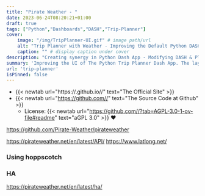 ```yaml
---
title: "Pirate Weather - "
date: 2023-06-24T08:20:21+01:00
draft: true
tags: ["Python","Dashboards","DASH","Trip-Planner"]
cover:
    image: "/img/TripPlanner-UI.gif" # image path/url 
    alt: "Trip Planner with Weather - Improving the Default Python DASH UI." # alt text
    caption: "" # display caption under cover
description: "Creating synergy in Python Dash App - Modifying DASH & Plotly Graphs default colors."
summary: 'Improving the UI of The Python Trip Planner Dash App. The layouts importance and how to tweak colors of our charts.'
url: 'trip-planner'
isPinned: false
---
```


* {{< newtab url="https://.github.io//" text="The  Official Site" >}}
* {{< newtab url="https://github.com//" text="The  Source Code at Github" >}}
    * License: {{< newtab url="https://github.com//?tab=AGPL-3.0-1-ov-file#readme" text="aGPL 3.0" >}} ❤️

https://github.com/Pirate-Weather/pirateweather

https://pirateweather.net/en/latest/API/
<https://www.latlong.net/>

### Using hoppscotch

### HA

<https://pirateweather.net/en/latest/ha/>